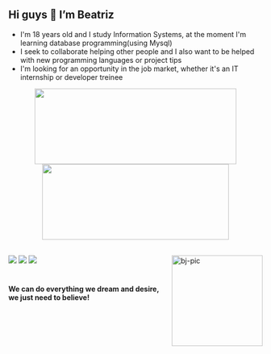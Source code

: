 <h2> Hi guys 👋 I’m Beatriz</h2>

- I'm 18 years old and I study Information Systems, at the moment I'm learning database programming(using Mysql)<br>
- I seek to collaborate helping other people and I also want to be helped with new programming languages or project tips<br>
- I'm looking for an opportunity in the job market, whether it's an IT internship or developer treinee
 

 <div align="center">
  <a href:"https://github.com/bjustoo">
  <img height="150em" width="400" src="https://github-readme-stats.vercel.app/api?username=bjustoo&show_icons=true&theme=github_dark&include_all_commits=true&count_private=true"/>
  <img height="150em" width="370" src="https://github-readme-stats.vercel.app/api/top-langs/?username=bjustoo&layout=compact&langs_count=7&theme=github_dark"/>
</div>
 <br>
  <div> 
   
  <a href="https://instagram.com/a_justoo" target="_blank"><img src="https://img.shields.io/badge/-Instagram-%23E4405F?style=for-the-badge&logo=instagram&logoColor=white" target="_blank"></a>
  <a href = "mailto:beatrisjusto@gmail.com"><img src="https://img.shields.io/badge/-Gmail-%23333?style=for-the-badge&logo=gmail&logoColor=white" target="_blank"></a>
  <a href="https://www.linkedin.com/in/beatriz-justo-20b343203/" target="_blank"><img src="https://img.shields.io/badge/-LinkedIn-%230077B5?style=for-the-badge&logo=linkedin&logoColor=white" target="_blank"></a> 
   <img align="right" alt="bj-pic" height="180"  src="https://user-images.githubusercontent.com/88691821/156671650-6dc48207-4f10-46dd-994b-017c5d5de2ed.png">
   
</div>

  #
 
 <h4 style="top:200px;">We can do everything we dream and desire, we just need to believe!</h4>






